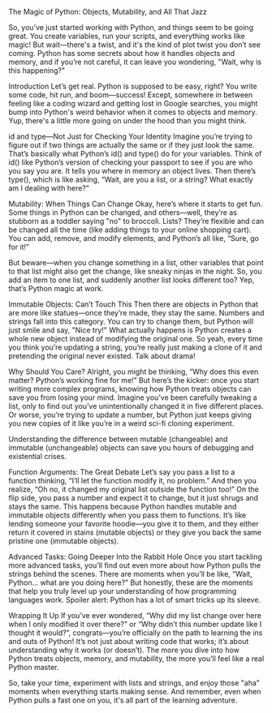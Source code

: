 The Magic of Python: Objects, Mutability, and All That Jazz


So, you’ve just started working with Python, and things seem to be going great. You create variables, run your scripts, and everything works like magic! But wait—there's a twist, and it's the kind of plot twist you don’t see coming. Python has some secrets about how it handles objects and memory, and if you’re not careful, it can leave you wondering, "Wait, why is this happening?"

Introduction
Let’s get real. Python is supposed to be easy, right? You write some code, hit run, and boom—success! Except, somewhere in between feeling like a coding wizard and getting lost in Google searches, you might bump into Python's weird behavior when it comes to objects and memory. Yup, there's a little more going on under the hood than you might think.

id and type—Not Just for Checking Your Identity
Imagine you’re trying to figure out if two things are actually the same or if they just look the same. That’s basically what Python’s id() and type() do for your variables. Think of id() like Python’s version of checking your passport to see if you are who you say you are. It tells you where in memory an object lives. Then there’s type(), which is like asking, “Wait, are you a list, or a string? What exactly am I dealing with here?”

Mutability: When Things Can Change
Okay, here’s where it starts to get fun. Some things in Python can be changed, and others—well, they’re as stubborn as a toddler saying "no" to broccoli. Lists? They’re flexible and can be changed all the time (like adding things to your online shopping cart). You can add, remove, and modify elements, and Python’s all like, “Sure, go for it!”

But beware—when you change something in a list, other variables that point to that list might also get the change, like sneaky ninjas in the night. So, you add an item to one list, and suddenly another list looks different too? Yep, that’s Python magic at work.

Immutable Objects: Can’t Touch This
Then there are objects in Python that are more like statues—once they’re made, they stay the same. Numbers and strings fall into this category. You can try to change them, but Python will just smile and say, "Nice try!" What actually happens is Python creates a whole new object instead of modifying the original one. So yeah, every time you think you’re updating a string, you’re really just making a clone of it and pretending the original never existed. Talk about drama!

Why Should You Care?
Alright, you might be thinking, “Why does this even matter? Python’s working fine for me!” But here’s the kicker: once you start writing more complex programs, knowing how Python treats objects can save you from losing your mind. Imagine you’ve been carefully tweaking a list, only to find out you’ve unintentionally changed it in five different places. Or worse, you’re trying to update a number, but Python just keeps giving you new copies of it like you’re in a weird sci-fi cloning experiment.

Understanding the difference between mutable (changeable) and immutable (unchangeable) objects can save you hours of debugging and existential crises.

Function Arguments: The Great Debate
Let’s say you pass a list to a function thinking, “I’ll let the function modify it, no problem.” And then you realize, “Oh no, it changed my original list outside the function too!” On the flip side, you pass a number and expect it to change, but it just shrugs and stays the same. This happens because Python handles mutable and immutable objects differently when you pass them to functions. It’s like lending someone your favorite hoodie—you give it to them, and they either return it covered in stains (mutable objects) or they give you back the same pristine one (immutable objects).

Advanced Tasks: Going Deeper Into the Rabbit Hole
Once you start tackling more advanced tasks, you’ll find out even more about how Python pulls the strings behind the scenes. There are moments when you’ll be like, “Wait, Python... what are you doing here?” But honestly, these are the moments that help you truly level up your understanding of how programming languages work. Spoiler alert: Python has a lot of smart tricks up its sleeve.

Wrapping It Up
If you’ve ever wondered, “Why did my list change over here when I only modified it over there?” or “Why didn’t this number update like I thought it would?”, congrats—you’re officially on the path to learning the ins and outs of Python! It’s not just about writing code that works; it’s about understanding why it works (or doesn’t). The more you dive into how Python treats objects, memory, and mutability, the more you’ll feel like a real Python master.

So, take your time, experiment with lists and strings, and enjoy those "aha" moments when everything starts making sense. And remember, even when Python pulls a fast one on you, it's all part of the learning adventure.